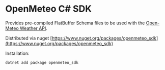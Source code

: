 # OpenMeteo C# SDK

Provides pre-compiled FlatBuffer Schema files to be used with the [Open-Meteo Weather API](https://open-meteo.com).

Distributed via nuget [https://www.nuget.org/packages/openmeteo_sdk](https://www.nuget.org/packages/openmeteo_sdk)

Installation:

```
dotnet add package openmeteo_sdk
```